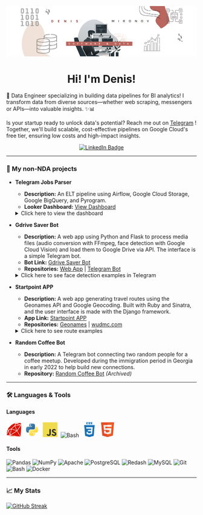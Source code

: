 ![Profile Header](./header.png)

<div align="center">
  <h1>Hi! I'm Denis!</h1>
</div>

🚀 Data Engineer specializing in building data pipelines for BI analytics! I transform data from diverse sources—whether web scraping, messengers or APIs—into valuable insights. ✨📊 

Is your startup ready to unlock data's potential? Reach me out on [Telegram](https://t.me/wudmc) ! Together, we'll build scalable, cost-effective pipelines on Google Cloud's free tier, ensuring low costs and high-impact insights.
  <div id="badges" align="center">
    <a href="https://www.linkedin.com/in/wudmc/">
      <img src="https://img.shields.io/badge/LinkedIn-blue?style=for-the-badge&logo=linkedin&logoColor=white" alt="LinkedIn Badge"/>
    </a>
  </div>
  
---

### 💼 My non-NDA projects 
- **Telegram Jobs Parser**
  - **Description:** An ELT pipeline using Airflow, Google Cloud Storage, Google BigQuery, and Pyrogram.
  - **Looker Dashboard:** [View Dashboard](https://lookerstudio.google.com/reporting/87cf00b3-86c9-4203-865b-54320c762bb6)
  <details>
    <summary>Click here to view the dashboard</summary>
    <img src="https://github.com/WuDMC/WuDMC/assets/65350779/42c84cdb-624e-4e3a-8c4c-940067c95c72" alt="Dashboard for Telegram Jobs Parser" width="400">
  </details>

- **Gdrive Saver Bot**
  - **Description:** A web app using Python and Flask to process media files (audio conversion with FFmpeg, face detection with Google Cloud Vision) and load them to Google Drive via API. The interface is a simple Telegram bot.
  - **Bot Link:** [Gdrive Saver Bot](https://t.me/gdrive_saver_bot)
  - **Repositories:** [Web App](https://github.com/WuDMC/data-processing-web-app) | [Telegram Bot](https://github.com/WuDMC/simple-tg-bot)
  <details>
    <summary>Click here to see face detection examples in Telegram</summary>
    <img src="https://github.com/WuDMC/WuDMC/assets/65350779/4a11e94f-9c29-4750-8a1c-881597fac733" alt="Gdrive Bot example" width="400">
  </details>

- **Startpoint APP**
  - **Description:** A web app generating travel routes using the Geonames API and Google Geocoding. Built with Ruby and Sinatra, and the user interface is made with the Django framework.
  - **App Link:** [Startpoint APP](https://wudmc.com/startpoint.html)
  - **Repositories:** [Geonames](https://github.com/WuDMC/geonames) | [wudmc.com](https://github.com/WuDMC/wudmc.com)
  <details>
    <summary>Click here to see route examples</summary>
    <img src="https://wudmc.com/static/assets/img/maps.gif" alt="Startpoint app example" width="400">
  </details>

- **Random Coffee Bot**
  - **Description:** A Telegram bot connecting two random people for a coffee meetup. Developed during the immigration period in Georgia in early 2022 to help build new connections.
  - **Repository:** [Random Coffee Bot](https://github.com/WuDMC/Random-Coffee-tg-bot) _(Archived)_

---

### 🛠 Languages & Tools

#### Languages
<div>
  <img src="https://github.com/devicons/devicon/blob/master/icons/ruby/ruby-plain.svg" title="Ruby" alt="Ruby" width="40" height="40"/>&nbsp;
  <img src="https://github.com/devicons/devicon/blob/master/icons/python/python-original.svg" title="Python" alt="Python" width="40" height="40"/>&nbsp;
  <img src="https://github.com/devicons/devicon/blob/master/icons/javascript/javascript-original.svg" title="JavaScript" alt="JavaScript" width="40" height="40"/>&nbsp;
  <img src="https://raw.githubusercontent.com/jmnote/z-icons/master/svg/bash.svg" title="Bash" alt="Bash" width="40" height="40"/>&nbsp;
  <img src="https://github.com/devicons/devicon/blob/master/icons/css3/css3-plain-wordmark.svg" title="CSS3" alt="CSS" width="40" height="40"/>&nbsp;
  <img src="https://github.com/devicons/devicon/blob/master/icons/html5/html5-original.svg" title="HTML5" alt="HTML" width="40" height="40"/>&nbsp;
</div>

#### Tools
![Pandas](https://img.shields.io/badge/-Pandas-150458?logo=pandas&logoColor=white)
![NumPy](https://img.shields.io/badge/-NumPy-013243?logo=numpy&logoColor=white)
![Apache](https://img.shields.io/badge/-Apache-D22128?logo=apache&logoColor=white)
![PostgreSQL](https://img.shields.io/badge/-PostgreSQL-336791?logo=postgresql&logoColor=white)
![Redash](https://img.shields.io/badge/-Redash-FF473E?logo=redash&logoColor=white)
![MySQL](https://img.shields.io/badge/-MySQL-4479A1?logo=mysql&logoColor=white)
![Git](https://img.shields.io/badge/-Git-F05032?logo=git&logoColor=white)
![Bash](https://img.shields.io/badge/-Bash-4EAA25?logo=gnu-bash&logoColor=white)
![Docker](https://img.shields.io/badge/-Docker-2496ED?logo=docker&logoColor=white)

---

### 📈 My Stats
[![GitHub Streak](http://github-readme-streak-stats.herokuapp.com?user=WuDMC&theme=dark&background=000000&hide_border=false&include_all_commits=true&count_private=true&layout=compact)](https://git.io/streak-stats)
